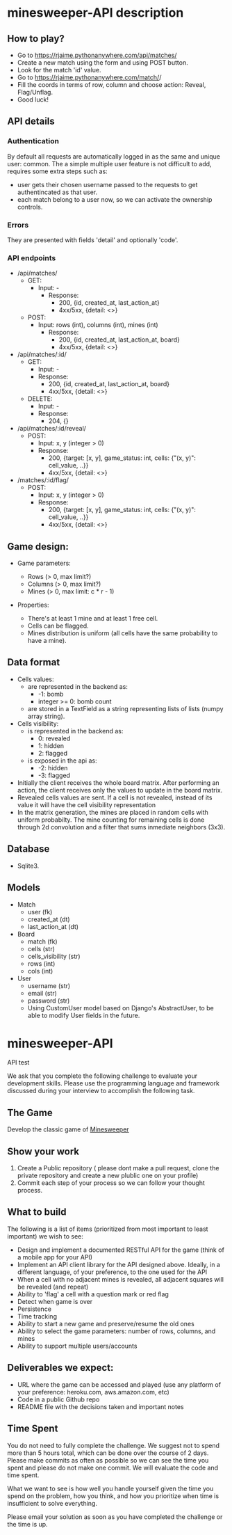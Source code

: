 # minesweeper-API description

## How to play?

* Go to https://rjaime.pythonanywhere.com/api/matches/
* Create a new match using the form and using POST button.
* Look for the match 'id' value.
* Go to https://rjaime.pythonanywhere.com/match/<id>/
* Fill the coords in terms of row, column and choose action: Reveal, Flag/Unflag.
* Good luck!

## API details

### Authentication

By default all requests are automatically logged in as the same and unique user: common. 
The a simple multiple user feature is not difficult to add, requires some extra steps such as:
* user gets their chosen username passed to the requests to get authentincated as that user.
* each match belong to a user now, so we can activate the ownership controls.

### Errors

They are presented with fields 'detail' and optionally 'code'.

### API endpoints

* /api/matches/
  * GET:
    * Input: -
      * Response:
        * 200, {id, created_at, last_action_at}
        * 4xx/5xx, {detail: <>}
  * POST:
    * Input: rows (int), columns (int), mines (int)
      * Response:
        * 200, {id, created_at, last_action_at, board}
        * 4xx/5xx, {detail: <>}
* /api/matches/:id/
  * GET:
    * Input: -
    * Response:
      * 200, {id, created_at, last_action_at, board}
      * 4xx/5xx, {detail: <>}
  * DELETE:
    * Input: -
    * Response:
      * 204, {}
* /api/matches/:id/reveal/
  * POST:
    * Input: x, y (integer > 0)
    * Response:
      * 200, {target: [x, y], game_status: int, cells: {"(x, y)": cell_value, ..}}
      * 4xx/5xx, {detail: <>}
* /matches/:id/flag/
  * POST:
    * Input: x, y (integer > 0)
    * Response:
      * 200, {target: [x, y], game_status: int, cells: {"(x, y)": cell_value, ..}}
      * 4xx/5xx, {detail: <>}

## Game design:

* Game parameters:
  * Rows (> 0, max limit?)
  * Columns (> 0, max limit?)
  * Mines (> 0, max limit: c * r - 1)

* Properties:
  * There's at least 1 mine and at least 1 free cell.
  * Cells can be flagged.
  * Mines distribution is uniform (all cells have the same probability to have a mine).

## Data format

* Cells values:
  * are represented in the backend as:
    * -1: bomb
    * integer >= 0: bomb count
  * are stored in a TextField as a string representing lists of lists (numpy array string).
* Cells visibility:
  * is represented in the backend as:
    * 0: revealed
    * 1: hidden
    * 2: flagged
  * is exposed in the api as:
    * -2: hidden
    * -3: flagged
* Initially the client receives the whole board matrix. After performing an action, the client receives only the values to update in the board matrix.
* Revealed cells values are sent. If a cell is not revealed, instead of its value it will have the cell visibility representation
* In the matrix generation, the mines are placed in random cells with uniform probabilty. The mine counting for remaining cells is done through 2d convolution and a filter that sums inmediate neighbors (3x3).


## Database

* Sqlite3.

## Models

* Match
  * user (fk)
  * created_at (dt)
  * last_action_at (dt)
* Board
    * match (fk)
    * cells (str)
    * cells_visibility (str)
    * rows (int)
    * cols (int)
* User
    * username (str)
    * email (str)
    * password (str)
    * Using CustomUser model based on Django's AbstractUser, to be able to modify User fields in the future.


# minesweeper-API
API test

We ask that you complete the following challenge to evaluate your development skills. Please use the programming language and framework discussed during your interview to accomplish the following task.

## The Game
Develop the classic game of [Minesweeper](https://en.wikipedia.org/wiki/Minesweeper_(video_game))

## Show your work

1.  Create a Public repository ( please dont make a pull request, clone the private repository and create a new plublic one on your profile)
2.  Commit each step of your process so we can follow your thought process.

## What to build
The following is a list of items (prioritized from most important to least important) we wish to see:
* Design and implement  a documented RESTful API for the game (think of a mobile app for your API)
* Implement an API client library for the API designed above. Ideally, in a different language, of your preference, to the one used for the API
* When a cell with no adjacent mines is revealed, all adjacent squares will be revealed (and repeat)
* Ability to 'flag' a cell with a question mark or red flag
* Detect when game is over
* Persistence
* Time tracking
* Ability to start a new game and preserve/resume the old ones
* Ability to select the game parameters: number of rows, columns, and mines
* Ability to support multiple users/accounts
 
## Deliverables we expect:
* URL where the game can be accessed and played (use any platform of your preference: heroku.com, aws.amazon.com, etc)
* Code in a public Github repo
* README file with the decisions taken and important notes

## Time Spent
You do not need to fully complete the challenge. We suggest not to spend more than 5 hours total, which can be done over the course of 2 days.  Please make commits as often as possible so we can see the time you spent and please do not make one commit.  We will evaluate the code and time spent.
 
What we want to see is how well you handle yourself given the time you spend on the problem, how you think, and how you prioritize when time is insufficient to solve everything.

Please email your solution as soon as you have completed the challenge or the time is up.
